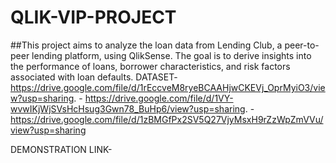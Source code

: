 # QLIK-VIP-PROJECT
##This project aims to analyze the loan data from Lending Club, a peer-to-peer lending platform, using QlikSense. The goal is to derive insights into the performance of loans, borrower characteristics, and risk factors associated with loan defaults. 
DATASET-https://drive.google.com/file/d/1rEccveM8ryeBCAAHjwCKEVj_OprMyiO3/view?usp=sharing.
      - https://drive.google.com/file/d/1VY-wvwIKjWjSVsHcHsug3Gwn78_BuHp6/view?usp=sharing.
      - https://drive.google.com/file/d/1zBMGfPx2SV5Q27VjyMsxH9rZzWpZmVVu/view?usp=sharing

DEMONSTRATION LINK-
